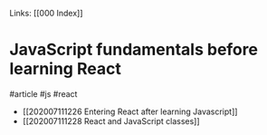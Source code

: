 Links: [[000 Index]]
# JavaScript fundamentals before learning React
#article #js #react

- [[202007111226 Entering React after learning Javascript]]
- [[202007111228 React and JavaScript classes]]